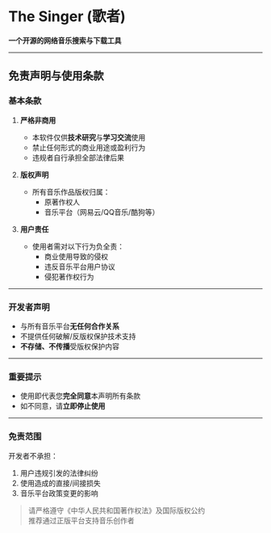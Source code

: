 # The Singer (歌者)  
**一个开源的网络音乐搜索与下载工具**  

---

## 免责声明与使用条款  

### 基本条款  
1. **严格非商用**  
   - 本软件仅供**技术研究**与**学习交流**使用  
   - 禁止任何形式的商业用途或盈利行为  
   - 违规者自行承担全部法律后果  

2. **版权声明**  
   - 所有音乐作品版权归属：  
     - 原著作权人  
     - 音乐平台（网易云/QQ音乐/酷狗等）  

3. **用户责任**  
   - 使用者需对以下行为负全责：  
     - 商业使用导致的侵权  
     - 违反音乐平台用户协议  
     - 侵犯著作权行为  

---

### 开发者声明  
- 与所有音乐平台**无任何合作关系**  
- 不提供任何破解/反版权保护技术支持  
- **不存储、不传播**受版权保护内容  

---

### 重要提示  
- 使用即代表您**完全同意**本声明所有条款  
- 如不同意，请**立即停止使用**  

---

### 免责范围  
开发者不承担：  
1. 用户违规引发的法律纠纷  
2. 使用造成的直接/间接损失  
3. 音乐平台政策变更的影响  

> 请严格遵守《中华人民共和国著作权法》及国际版权公约  
> 推荐通过正版平台支持音乐创作者  
